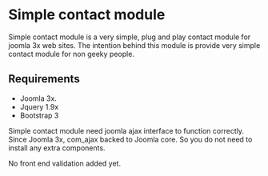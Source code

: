 Simple contact module
=====================

Simple contact module is a very simple, plug and play contact module for joomla 3x web sites. 
The intention behind this module is provide very simple contact module for non geeky people.

<h2>Requirements</h2>
<ul>
<li>Joomla 3x.</li>
<li>Jquery 1.9x</li>
<li>Bootstrap 3</li>
</ul>
<p>Simple contact module need joomla ajax interface to function correctly. Since Joomla 3x, com_ajax backed to Joomla core.
So you do not need to install any extra components.</p>
<p>No front end validation added yet.</p>
